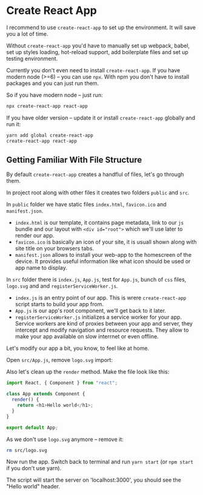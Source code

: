 # Create React App

I recommend to use `create-react-app` to set up the environment. It will save you a lot of time.

Without `create-react-app` you'd have to manually set up webpack, babel, set up styles loading, hot-reload support, add boilerplate files and set up testing environment.

Currently you don't even need to install `create-react-app`. If you have modern node (>=6) – you can use `npx`. With npm you don't have to install packages and you can just run them.

So if you have modern node – just run:

```sh
npx create-react-app react-app
```

If you have older version – update it or install `create-react-app` globally and run it:

```sh
yarn add global create-react-app
create-react-app react-app
```

## Getting Familiar With File Structure

By default `create-react-app` creates a handflul of files, let's go through them.

In project root along with other files it creates two folders `public` and `src`.

In `public` folder we have static files `index.html`, `favicon.ico` and `manifest.json`.

* `index.html` is our template, it contains page metadata, link to our `js` bundle and our layout with `<div id="root">` which we'll use later to render our app. 
* `favicon.ico` is basically an icon of your site, it is usuall shown along with site title on your browsers tabs.
* `manifest.json` allows to install your web-app to the homescreen of the device. It provides useful information like what icon should be used or app name to display.

In `src` folder there is `index.js`, `App.js`, test for `App.js`, bunch of `css` files, `logo.svg` and and `registerServiceWorker.js`.

* `index.js` is an entry point of our app. This is wrere `create-react-app` script starts to build your app from.
* `App.js` is our app's root component, we'll get back to it later.
* `registerServiceWorker.js` initializes a service worker for your app. Service workers are kind of proxies between your app and server, they intercept and modify navigation and resource requests. They allow to make your app available on slow interrnet or even offline. 

Let's modify our app a bit, you know, to feel like at home.

Open `src/App.js`, remove `logo.svg` import:

Also let's clean up the `render` method. Make the file look like this:

```js
import React, { Component } from "react";

class App extends Component {
  render() {
    return <h1>Hello world</h1>;
  }
}

export default App;
```

As we don't use `logo.svg` anymore – remove it:

```sh
rm src/logo.svg
```

Now run the app. Switch back to terminal and run `yarn start` (or `npm start` if you don't use yarn).

The script will start the server on 'localhost:3000', you should see the "Hello world" header.
